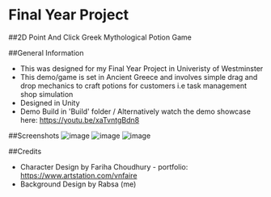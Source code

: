 # Final Year Project

##2D Point And Click Greek Mythological Potion Game

##General Information
- This was designed for my Final Year Project in Univeristy of Westminster
- This demo/game is set in Ancient Greece and involves simple drag and drop mechanics to craft potions for customers i.e task management shop simulation
- Designed in Unity
- Demo Build in 'Build' folder / Alternatively watch the demo showcase here: https://youtu.be/xaTvntgBdn8

##Screenshots
![image](https://github.com/user-attachments/assets/8d98c842-9274-4cda-b2a8-a4ce3b46a8fb)
![image](https://github.com/user-attachments/assets/158782c3-1d62-4885-8b44-354395d88409)
![image](https://github.com/user-attachments/assets/a3bdb87b-d484-4595-91e4-fd34dc495c1c)

##Credits
- Character Design by Fariha Choudhury - portfolio: https://www.artstation.com/vnfaire
- Background Design by Rabsa (me)
